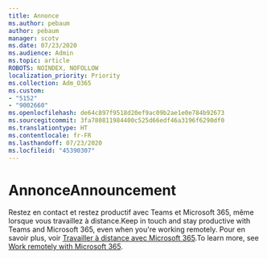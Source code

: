 ```yaml
---
title: Annonce
ms.author: pebaum
author: pebaum
manager: scotv
ms.date: 07/23/2020
ms.audience: Admin
ms.topic: article
ROBOTS: NOINDEX, NOFOLLOW
localization_priority: Priority
ms.collection: Adm_O365
ms.custom:
- "5152"
- "9002660"
ms.openlocfilehash: de64c897f9518d20ef9ac09b2ae1e0e784b92673
ms.sourcegitcommit: 3fa780811984400c525d66edf46a3196f6290df0
ms.translationtype: HT
ms.contentlocale: fr-FR
ms.lasthandoff: 07/23/2020
ms.locfileid: "45390307"
---
```

# <a name="announcement"></a><span data-ttu-id="2a075-102">Annonce</span><span class="sxs-lookup"><span data-stu-id="2a075-102">Announcement</span></span>

<span data-ttu-id="2a075-103">Restez en contact et restez productif avec Teams et Microsoft 365, même lorsque vous travaillez à distance.</span><span class="sxs-lookup"><span data-stu-id="2a075-103">Keep in touch and stay productive with Teams and Microsoft 365, even when you're working remotely.</span></span> <span data-ttu-id="2a075-104">Pour en savoir plus, voir [Travailler à distance avec Microsoft 365](https://aka.ms/remote-work).</span><span class="sxs-lookup"><span data-stu-id="2a075-104">To learn more, see [Work remotely with Microsoft 365](https://aka.ms/remote-work).</span></span>